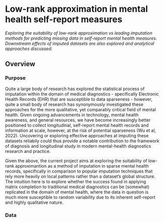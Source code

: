 # Low-rank approximation in mental health self-report measures
*Exploring the suitability of low-rank approximation vs leading imputation methods for predicting missing data in self-report mental health measures. Downstream effects of imputed datasets are also explored and analytical approaches discussed.*

## Overview
### Purpose 
Quite a large body of research has explored the statistical process of imputation within the domain of medical diagnostics - specifically Electronic Health Records (EHR) that are susceptible to data sparseness - however, quite a small body of research has synonymously investigated these approaches for the more qualitative, yet comparably critical field of mental health. Given ongoing advancements in technology, mental health awareness, and general resources, we have become increasingly better positioned to collect longitudinal, self-report mental health records and information at scale, however, at the risk of potential sparseness (Wu et al, 2022). Uncovering or exploring effective approaches at imputing these datasets reliabily could thus provide a notable contribution to the framework of diagnosis and longitudinal study in modern mental-health diagnostics research and practice. 

Given the above, the current project aims at exploring the suitability of low-rank approximantion as a method of imputation in sparse mental health records, specifically in comparison to popular
imputation techniques that rely more heavily on local patterns rather than a dataset’s global
structure. The intuition here is to explore whether the success found in applying matrix completion to traditional medical diagnostics can be (somewhat) replicated in the domain of mental health, where the data in question is much more susceptible to random variability due to its inherent self-report and highly qualitative nature.

### Data
